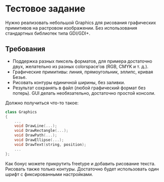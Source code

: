 # Тестовое задание

Нужно реализовать небольшой Graphics
для рисования графических примитивов на растровом изображении.
Без использования стандартных библиотек типа GDI/GDI+.

## Требования

* Поддержка разных пиксель форматов, для примера достаточно двух,
  желательно из разных colorspace’ов (RGB, CMYK и т. д.).
* Графические примитивы: линия, прямоугольник, эллипс, кривая Безье.
* Рисовать контуры единичной ширины, без заливки.
* Результат сохранять в файл (любой графический формат без потерь).
  GUI делать необязательно, достаточно простой консоли.

Должно получиться что-то такое:

```c++
class Graphics
{
    ...
    void DrawLine(...);
    void DrawRectangle(...);
    void DrawPath(...);
    void DrawEllipse(...);
    void DrawText(string, position);
    ...
};
```

Как бонус можете прикрутить freetype и добавить рисование текста.
Рисовать также только контуры.
Достаточно будет использовать один шрифт с фиксированными настройками.
